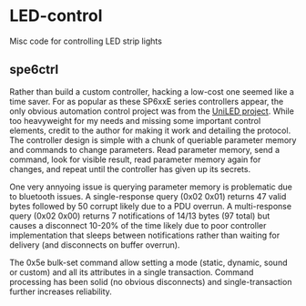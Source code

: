 # LED-control
Misc code for controlling LED strip lights

## spe6ctrl
Rather than build a custom controller, hacking a low-cost one seemed like a time saver. For as popular as these SP6xxE series controllers appear, the only obvious automation control project was from the [UniLED project](https://github.com/monty68/uniled). While too heavyweight for my needs and missing some important control elements, credit to the author for making it work and detailing the protocol. The controller design is simple with a chunk of queriable parameter memory and commands to change parameters. Read parameter memory, send a command, look for visible result, read parameter memory again for changes, and repeat until the controller has given up its secrets.

One very annyoing issue is querying parameter memory is problematic due to bluetooth issues. A single-response query (0x02 0x01) returns 47 valid bytes followed by 50 corrupt likely due to a PDU overrun. A multi-response query (0x02 0x00) returns 7 notifications of 14/13 bytes (97 total) but causes a disconnect 10-20% of the time likely due to poor controller implementation that sleeps between notifications rather than waiting for delivery (and disconnects on buffer overrun).

The 0x5e bulk-set command allow setting a mode (static, dynamic, sound or custom) and all its attributes in a single transaction. Command processing has been solid (no obvious disconnects) and single-transaction further increases reliability. 
